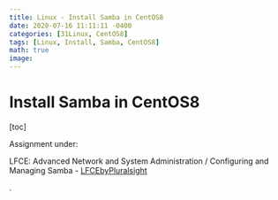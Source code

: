 ```yaml
---
title: Linux - Install Samba in CentOS8 
date: 2020-07-16 11:11:11 -0400
categories: [31Linux, CentOS8]
tags: [Linux, Install, Samba, CentOS8]
math: true
image: 
---
```


# Install Samba in CentOS8


[toc]

Assignment under:

LFCE: Advanced Network and System Administration / Configuring and Managing Samba - [LFCEbyPluralsight](https://app.pluralsight.com/library/courses/advanced-network-system-administration-lfce/table-of-contents)























.
